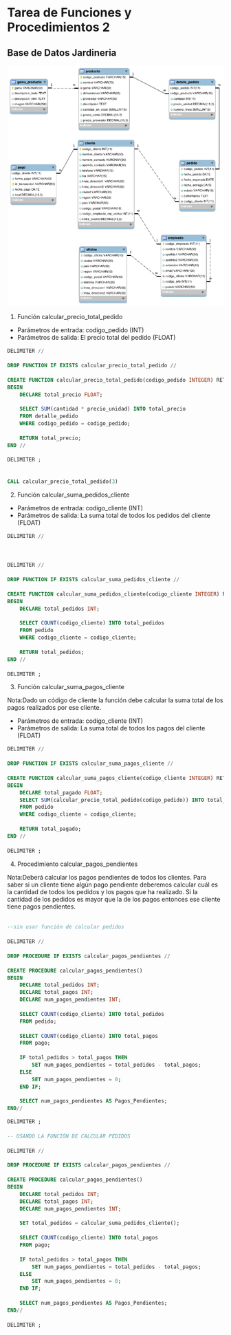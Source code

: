 
# Tarea de Funciones y Procedimientos 2

## Base de Datos Jardineria

<img src="https://github.com/jpexposito/docencia/raw/master/Primero/BAE/UNIDAD-8/tareas/tarea2/img/er.png">

1. Función calcular_precio_total_pedido
- Parámetros de entrada: codigo_pedido (INT)
- Parámetros de salida: El precio total del pedido (FLOAT)

```sql
DELIMITER //

DROP FUNCTION IF EXISTS calcular_precio_total_pedido //

CREATE FUNCTION calcular_precio_total_pedido(codigo_pedido INTEGER) RETURNS FLOAT DETERMINISTIC
BEGIN
    DECLARE total_precio FLOAT;
    
    SELECT SUM(cantidad * precio_unidad) INTO total_precio
    FROM detalle_pedido
    WHERE codigo_pedido = codigo_pedido;
    
    RETURN total_precio;
END //

DELIMITER ;


CALL calcular_precio_total_pedido(3)
```
2. Función calcular_suma_pedidos_cliente

- Parámetros de entrada: codigo_cliente (INT)
- Parámetros de salida: La suma total de todos los pedidos del cliente (FLOAT)

```sql
DELIMITER //



DELIMITER //

DROP FUNCTION IF EXISTS calcular_suma_pedidos_cliente //

CREATE FUNCTION calcular_suma_pedidos_cliente(codigo_cliente INTEGER) RETURNS INT DETERMINISTIC
BEGIN
    DECLARE total_pedidos INT;

    SELECT COUNT(codigo_cliente) INTO total_pedidos
    FROM pedido
    WHERE codigo_cliente = codigo_cliente;

    RETURN total_pedidos;
END //

DELIMITER ;

```

3. Función calcular_suma_pagos_cliente

Nota:Dado un código de cliente la función debe calcular la suma total de los pagos realizados por ese cliente.

- Parámetros de entrada: codigo_cliente (INT)
- Parámetros de salida: La suma total de todos los pagos del cliente (FLOAT)


```SQL
DELIMITER //

DROP FUNCTION IF EXISTS calcular_suma_pagos_cliente //

CREATE FUNCTION calcular_suma_pagos_cliente(codigo_cliente INTEGER) RETURNS FLOAT DETERMINISTIC
BEGIN
    DECLARE total_pagado FLOAT;
    SELECT SUM(calcular_precio_total_pedido(codigo_pedido)) INTO total_pagado
    FROM pedido
    WHERE codigo_cliente = codigo_cliente;

    RETURN total_pagado;
END //

DELIMITER ;


```

4. Procedimiento calcular_pagos_pendientes

Nota:Deberá calcular los pagos pendientes de todos los clientes. Para saber si un cliente tiene algún pago pendiente deberemos calcular cuál es la cantidad de todos los pedidos y los pagos que ha realizado. Si la cantidad de los pedidos es mayor que la de los pagos entonces ese cliente tiene pagos pendientes.

```sql

--sin usar función de calcular pedidos

DELIMITER //

DROP PROCEDURE IF EXISTS calcular_pagos_pendientes //

CREATE PROCEDURE calcular_pagos_pendientes()
BEGIN
    DECLARE total_pedidos INT;
    DECLARE total_pagos INT;
    DECLARE num_pagos_pendientes INT;

    SELECT COUNT(codigo_cliente) INTO total_pedidos
    FROM pedido;

    SELECT COUNT(codigo_cliente) INTO total_pagos
    FROM pago;

    IF total_pedidos > total_pagos THEN
        SET num_pagos_pendientes = total_pedidos - total_pagos;
    ELSE
        SET num_pagos_pendientes = 0; 
    END IF;

    SELECT num_pagos_pendientes AS Pagos_Pendientes;
END//
```
```sql
DELIMITER ;

-- USANDO LA FUNCIÓN DE CALCULAR PEDIDOS

DELIMITER //

DROP PROCEDURE IF EXISTS calcular_pagos_pendientes //

CREATE PROCEDURE calcular_pagos_pendientes()
BEGIN
    DECLARE total_pedidos INT;
    DECLARE total_pagos INT;
    DECLARE num_pagos_pendientes INT;

    SET total_pedidos = calcular_suma_pedidos_cliente();

    SELECT COUNT(codigo_cliente) INTO total_pagos
    FROM pago;

    IF total_pedidos > total_pagos THEN
        SET num_pagos_pendientes = total_pedidos - total_pagos;
    ELSE
        SET num_pagos_pendientes = 0; 
    END IF;

    SELECT num_pagos_pendientes AS Pagos_Pendientes;
END//

DELIMITER ;


```

